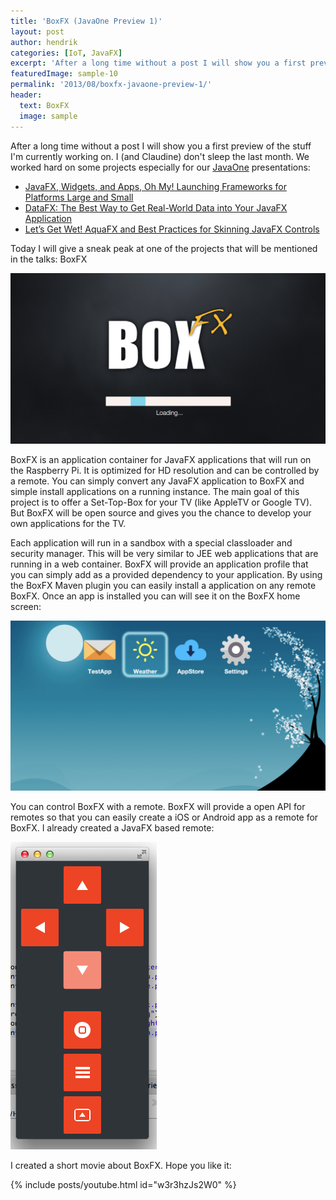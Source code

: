 ```yaml
---
title: 'BoxFX (JavaOne Preview 1)'
layout: post
author: hendrik
categories: [IoT, JavaFX]
excerpt: 'After a long time without a post I will show you a first preview of the stuff I'm currently working on. I (and Claudine) don't sleep the last month. We worked hard on some projects especially for our JavaOne presentations'
featuredImage: sample-10
permalink: '2013/08/boxfx-javaone-preview-1/'
header:
  text: BoxFX
  image: sample
---
```

After a long time without a post I will show you a first preview of the stuff I'm currently working on. I (and Claudine) don't sleep the last month. We worked hard on some projects especially for our [JavaOne](http://www.oracle.com/javaone/index.html) presentations:

* [JavaFX, Widgets, and Apps, Oh My! Launching Frameworks for Platforms Large and Small](https://oracleus.activeevents.com/2013/connect/sessionDetail.ww?SESSION_ID=2605)
* [DataFX: The Best Way to Get Real-World Data into Your JavaFX Application](https://oracleus.activeevents.com/2013/connect/sessionDetail.ww?SESSION_ID=3202)
* [Let’s Get Wet! AquaFX and Best Practices for Skinning JavaFX Controls](https://oracleus.activeevents.com/2013/connect/sessionDetail.ww?SESSION_ID=3839)

Today I will give a sneak peak at one of the projects that will be mentioned in the talks: BoxFX

![box1](/assets/posts/guigarage-legacy/box1.png)

BoxFX is an application container for JavaFX applications that will run on the Raspberry Pi. It is optimized for HD resolution and can be controlled by a remote. You can simply convert any JavaFX application to BoxFX and simple install applications on a running instance. The main goal of this project is to offer a Set-Top-Box for your TV (like AppleTV or Google TV). But BoxFX will be open source and gives you the chance to develop your own applications for the TV.

Each application will run in a sandbox with a special classloader and security manager. This will be very similar to JEE web applications that are running in a web container. BoxFX will provide an application profile that you can simply add as a provided dependency to your application. By using the BoxFX Maven plugin you can easily install a application on any remote BoxFX. Once an app is installed you can will see it on the BoxFX home screen:

![homescreen](/assets/posts/guigarage-legacy/homescreen.png)

You can control BoxFX with a remote. BoxFX will provide a open API for remotes so that you can easily create a iOS or Android app as a remote for BoxFX. I already created a JavaFX based remote:

![remote](/assets/posts/guigarage-legacy/remote.png)

I created a short movie about BoxFX. Hope you like it:

{% include posts/youtube.html id="w3r3hzJs2W0" %}
